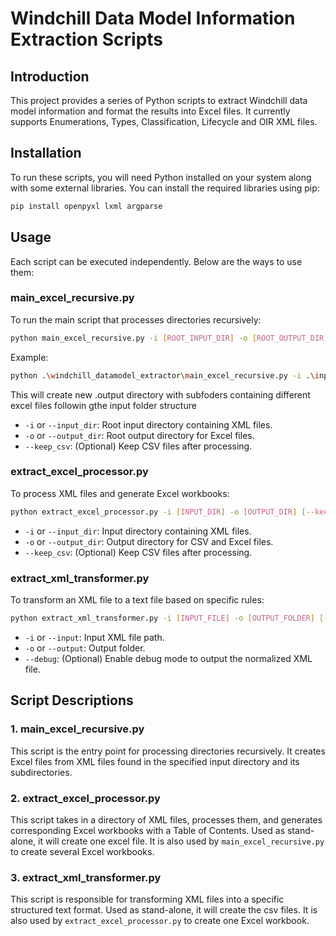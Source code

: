 
# Windchill Data Model Information Extraction Scripts

## Introduction
This project provides a series of Python scripts to extract Windchill data model information and format the results into Excel files. It currently supports Enumerations, Types, Classification, Lifecycle and OIR XML files.

## Installation
To run these scripts, you will need Python installed on your system along with some external libraries. You can install the required libraries using pip:

```bash
pip install openpyxl lxml argparse
```

## Usage
Each script can be executed independently. Below are the ways to use them:

### main_excel_recursive.py
To run the main script that processes directories recursively:
```bash
python main_excel_recursive.py -i [ROOT_INPUT_DIR] -o [ROOT_OUTPUT_DIR] [--keep_csv]
```
Example:
```bash
python .\windchill_datamodel_extractor\main_excel_recursive.py -i .\input\ -o .\output\
```
This will create new .output directory with subfoders containing different excel files followin gthe input folder structure

- `-i` or `--input_dir`: Root input directory containing XML files.
- `-o` or `--output_dir`: Root output directory for Excel files.
- `--keep_csv`: (Optional) Keep CSV files after processing.

### extract_excel_processor.py
To process XML files and generate Excel workbooks:
```bash
python extract_excel_processor.py -i [INPUT_DIR] -o [OUTPUT_DIR] [--keep_csv]
```
- `-i` or `--input_dir`: Input directory containing XML files.
- `-o` or `--output_dir`: Output directory for CSV and Excel files.
- `--keep_csv`: (Optional) Keep CSV files after processing.

### extract_xml_transformer.py
To transform an XML file to a text file based on specific rules:
```bash
python extract_xml_transformer.py -i [INPUT_FILE] -o [OUTPUT_FOLDER] [--debug]
```
- `-i` or `--input`: Input XML file path.
- `-o` or `--output`: Output folder.
- `--debug`: (Optional) Enable debug mode to output the normalized XML file.

## Script Descriptions
### 1. main_excel_recursive.py
This script is the entry point for processing directories recursively. It creates Excel files from XML files found in the specified input directory and its subdirectories.

### 2. extract_excel_processor.py
This script takes in a directory of XML files, processes them, and generates corresponding Excel workbooks with a Table of Contents. Used as stand-alone, it will create one excel file. It is also used by `main_excel_recursive.py` to create several Excel workbooks.

### 3. extract_xml_transformer.py
This script is responsible for transforming XML files into a specific structured text format. Used as stand-alone, it will create the csv files. It is also used by `extract_excel_processor.py` to create one Excel workbook.
